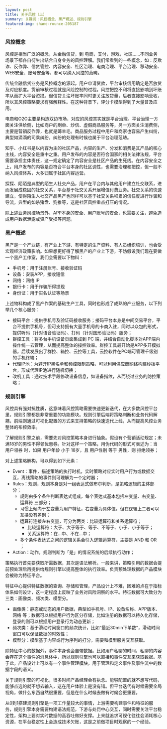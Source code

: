 ```yaml
---
layout: post
title: 关于风控（上）
summary: 关键词：风控概念、黑产概述、规则引擎
featured-img: shane-rounce-205187
---
```

### 风控概念

风控是相当广泛的概念，从金融信贷，到 电商，支付，游戏，社区......不同业务场景下都各自衍生出结合自身业务的风控理解。我们常看到的一些概念，如：反欺诈、反作弊、信贷管控、内容安全、社区治理、电商治理、平台治理、移动安全、WEB安全、账号安全等，都可以纳入风控的范畴。

传统金融信贷业务是风控概念的源起。用户申请贷款，平台审核信用确定是否放贷及对应额度。贷前审核过程就是风险控制的过程。风控把控不利将直接影响到坏账率从而扩大平台资损。但信贷关注坏账率同时更关注放贷量，后者直接影响营收，所以其风控策略要求有强解释性。在这种背景下，评分卡模型得到了大量普及应用。

电商和O2O主要是构造双边市场，对应的风控其实就是平台治理。平台治理一方面关注供给侧，比如商户的刷单、炒信、虚假商品服务等，另一方面关注消费侧，主要是营销反作弊，也就是薅羊毛。商品服务过程中用户和商家也容易产生纠纷，典型如滴滴的司乘纠纷，纠纷的处理有时候也属于平台治理范畴。

知乎、小红书是以内容为主的社区产品，内容的生产、分发和消费是其产品的核心主线，内容安全是重中之重。用户发布的内容是否符合国家的相关法律法规，平台需要承担主体责任，这一规定确定了内容安全是社区产品的生死线。在内容安全之上，用户发布的内容是否符合平台本身的社区调性，也需要治理和把控，但一般不纳入风控体系，大多归属于社区内容运营。

探探、陌陌是典型的陌生人社交产品，用户在平台内与其他用户建立社交联系，进而发展成稳固的社交关系，平台基于社交关系开展增值付费业务。社交关系的快速建立，使得陌生人社交产品黑产也同样可以基于社交关系积累的信任度进行诈骗和导流，典型的如杀猪盘、狗推等，这是社区风控重点打压的情况。

除上述业务风控场景外，APP本身的安全、用户账号的安全，也需要关注，避免造成用户数据泄露或资产受损等问题。

### 黑产概述

黑产是一个产业链，有产业上下游、有特定的生产资料、有人员组织培训，也会受宏观经济政策影响。如果想更好得了解黑产的产业上下游，不妨假设我们现在要做一个黑产工作室，我们会需要以下物料：

- 手机号：用于注册账号、接收验证码
- 设备：安装APP，接收短信
- 网络：网络 IP
- 银行卡：用于诈骗所得提现
- 身份证：用于实名认证等场景

上述物料构成了黑产作案的基础生产工具，同时也形成了成熟的产业服务，以下列举几个核心服务：

- 接码平台：提供手机号及验证码接收服务；接码平台本身是中间交易平台，平台不提供手机号，但可支持拥有大量手机号的卡商入驻，同时以众包的形式，提供听码（针对语音验证码）、打码（针对图形验证码）服务；
- 群控工具：将多台手机设备页面集成到 PC 端，并结合自动化脚本对APP端内操作统一去管理，从而提高整体的操控效率。群控工具最开始是APP多开模拟器，后续发展出了群控、箱控、云控等工具，云控软件在PC端可管理千级别的手机终端；
- 代理IP池：为避开IP黑名单和频控限制策略，可以利用供应商网络构建秒拨平台，形成代理IP池进行随机切换；
- 改机工具：通过技术手段修改设备信息，如设备指纹，从而绕过业务的防控策略；


### 规则引擎

风控具有强对抗性质，这意味着风控策略需要快速更新迭代，在大多数风控平台里，规则引擎都是非常重要的功能模块。规则引擎后端将策略判断和业务代码解耦，前端则通过可视化配置的方式来支持策略的快速迭代上线，从而提高风控业务整体的布控效率。

了解规则引擎之前，需要先对风控策略本身进行抽象。假设有个营销活动规定；未满18岁的男性不得领优惠券。针对这样一个策略，用伪代码的形式可表述为：当 用户领券 时，如果 用户年龄 小于 18岁，且 用户性别 等于 男性，则 拒绝领券；

对上述策略解构，可以得到如下元素：

- Event：事件，描述策略的执行时机，实时策略对应实时用户行为或数据交互，离线策略的事件则可理解为一个定时器；
- Rules：规则，规则本身是对一组表达式做布尔判断，是策略逻辑的主体部分；
    - 规则由多个条件判断表达式组成，每个表达式基本包括左变量、右变量、运算符 三部分；
    - 习惯上倾向于左变量为用户特征，右变量为具体值，但在逻辑上二者可以互换没有差别；
    - 运算符连接左右变量，可分为两类：比较运算符和关系运算符；
        - 比较运算符：大于、大于等于、等于、不等于、小于、小于等于；
        - 关系运算符：在...中、不在...中；
    - 多个条件表达式之间的逻辑关系会引入逻辑运算符，主要是 AND 和 OR ；
- Action：动作，规则判断为「是」的情况系统的后续执行动作；

策略执行首先要获取所需数据，其次是语法解析。一般来讲，策略引用的数据会提前预处理后再提供给规则引擎以提高整体的执行效率。负责预处理数据的产品模块会被称为特征平台。

特征中心提供特征数据的查询、存储和管理，产品设计上不难，困难的点在于指标体系如何设计，这一定程度上反映了业务对风险洞察的水平。特征数据可大致分为三类：画像类、频次类、模型分。

- 画像类：静态或动态的用户数据，典型如手机号、IP、设备名称、APP版本、网络 等；数据可以根据用户行为区分存储，比如注册的数据可以持久化存储，登录的则可以根据用户登录行为动态更新；
- 频次类：基于滑动时间窗口的频次统计，比如“最近30min下单数”，滑动时间窗口可以保证数据的时效性；
- 模型分：模型基于内容或行为序列的打分，需要和模型服务交互获取。

除特征中心的数据外，事件本身也会自带数据。比如用户私聊的时间，私聊的内容会存在这个事件的消息体中，所以规则引擎也可以直接和事件交互来获取数据。基于此，产品设计上可以有一个事件管理模块，用于管理和定义事件及事件流中的数据字段的语义。

关于规则引擎的可视化，很多时间产品经理会有执念。能够配置的就不想写代码，能够点选的就不想去输入，这在用户体验上是没有错。但平台迭代有时候需要全局视角，做什么东西自然很重要，但是在什么时候去做有时候会更重要。

从0到1搭建规则引擎是一项工作量较大的事情，上游需要构建事件和特征的服务，规则引擎本身需要构建语法规范，下游与处罚中心交互，同时需要关注平台稳定性，架构上要对实时数据的高吞吐做好支撑。上来就追求可视化往往会消耗核心资源，在平台稳定性上会造成技术欠账，这是之前做项目时观察的一个经验。

